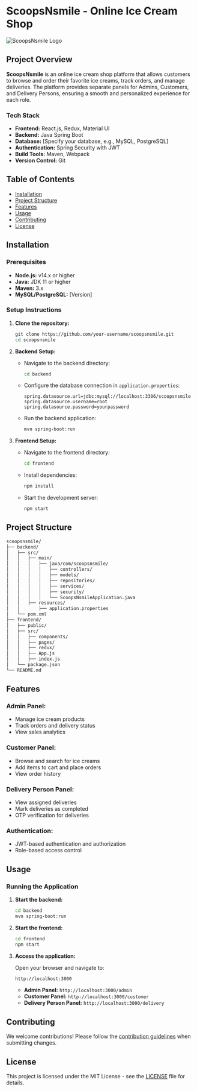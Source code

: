 
# ScoopsNsmile - Online Ice Cream Shop

![ScoopsNsmile Logo](link-to-your-logo.png) <!-- Add the logo image link here -->

## Project Overview

**ScoopsNsmile** is an online ice cream shop platform that allows customers to browse and order their favorite ice creams, track orders, and manage deliveries. The platform provides separate panels for Admins, Customers, and Delivery Persons, ensuring a smooth and personalized experience for each role.

### Tech Stack

- **Frontend:** React.js, Redux, Material UI
- **Backend:** Java Spring Boot
- **Database:** [Specify your database, e.g., MySQL, PostgreSQL]
- **Authentication:** Spring Security with JWT
- **Build Tools:** Maven, Webpack
- **Version Control:** Git

## Table of Contents

- [Installation](#installation)
- [Project Structure](#project-structure)
- [Features](#features)
- [Usage](#usage)
- [Contributing](#contributing)
- [License](#license)

## Installation

### Prerequisites

- **Node.js:** v14.x or higher
- **Java:** JDK 11 or higher
- **Maven:** 3.x
- **MySQL/PostgreSQL:** [Version]

### Setup Instructions

1. **Clone the repository:**

    ```bash
    git clone https://github.com/your-username/scoopsnsmile.git
    cd scoopsnsmile
    ```

2. **Backend Setup:**

    - Navigate to the backend directory:

        ```bash
        cd backend
        ```

    - Configure the database connection in `application.properties`:

        ```properties
        spring.datasource.url=jdbc:mysql://localhost:3306/scoopsnsmile
        spring.datasource.username=root
        spring.datasource.password=yourpassword
        ```

    - Run the backend application:

        ```bash
        mvn spring-boot:run
        ```

3. **Frontend Setup:**

    - Navigate to the frontend directory:

        ```bash
        cd frontend
        ```

    - Install dependencies:

        ```bash
        npm install
        ```

    - Start the development server:

        ```bash
        npm start
        ```

## Project Structure

```bash
scoopsnsmile/
├── backend/
│   ├── src/
│   │   ├── main/
│   │   │   ├── java/com/scoopsnsmile/
│   │   │   │   ├── controllers/
│   │   │   │   ├── models/
│   │   │   │   ├── repositories/
│   │   │   │   ├── services/
│   │   │   │   ├── security/
│   │   │   │   └── ScoopsNsmileApplication.java
│   │   ├── resources/
│   │       ├── application.properties
│   └── pom.xml
├── frontend/
│   ├── public/
│   ├── src/
│   │   ├── components/
│   │   ├── pages/
│   │   ├── redux/
│   │   ├── App.js
│   │   ├── index.js
│   └── package.json
└── README.md
```

## Features

### Admin Panel:
- Manage ice cream products
- Track orders and delivery status
- View sales analytics

### Customer Panel:
- Browse and search for ice creams
- Add items to cart and place orders
- View order history

### Delivery Person Panel:
- View assigned deliveries
- Mark deliveries as completed
- OTP verification for deliveries

### Authentication:
- JWT-based authentication and authorization
- Role-based access control

## Usage

### Running the Application

1. **Start the backend:**

    ```bash
    cd backend
    mvn spring-boot:run
    ```

2. **Start the frontend:**

    ```bash
    cd frontend
    npm start
    ```

3. **Access the application:**

    Open your browser and navigate to:

    ```bash
    http://localhost:3000
    ```

    - **Admin Panel:** `http://localhost:3000/admin`
    - **Customer Panel:** `http://localhost:3000/customer`
    - **Delivery Person Panel:** `http://localhost:3000/delivery`

## Contributing

We welcome contributions! Please follow the [contribution guidelines](CONTRIBUTING.md) when submitting changes.

## License

This project is licensed under the MIT License - see the [LICENSE](LICENSE) file for details.
